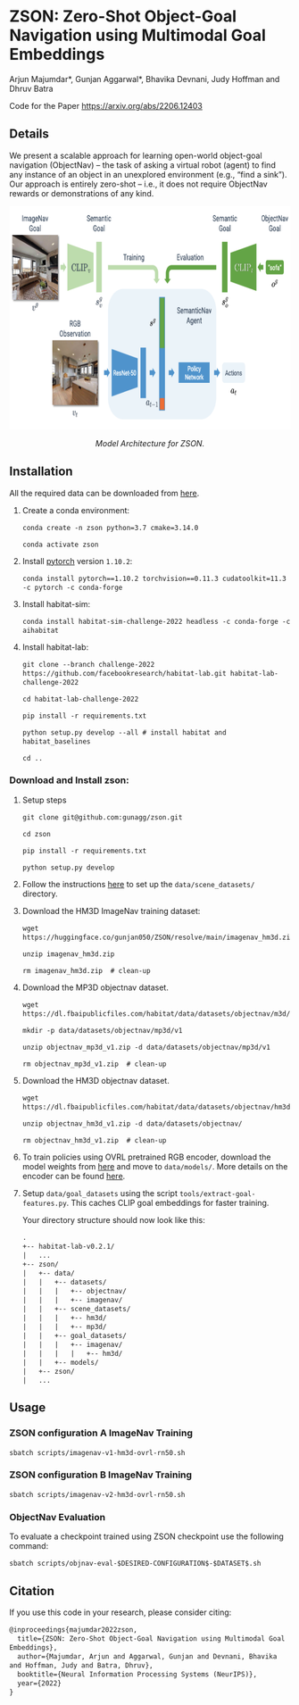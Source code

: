 # ZSON: Zero-Shot Object-Goal Navigation using Multimodal Goal Embeddings

Arjun Majumdar*, Gunjan Aggarwal*, Bhavika Devnani, Judy Hoffman and Dhruv Batra

Code for the Paper https://arxiv.org/abs/2206.12403

## Details

We present a scalable approach for learning open-world object-goal navigation (ObjectNav) – the task of asking a virtual robot (agent) to find any instance of an object in an unexplored environment (e.g., “find a sink”). Our approach is entirely zero-shot – i.e., it does not require ObjectNav rewards or demonstrations of any kind.

<p align="center">
  <img src="imgs/zson_approach.png"  height="400">

  <p align="center"><i>Model Architecture for ZSON. </i></p>
</p>

## Installation
All the required data can be downloaded from [here](https://huggingface.co/gunjan050/ZSON/tree/main).

1. Create a conda environment:
   ```
   conda create -n zson python=3.7 cmake=3.14.0
   ```
   ```
   conda activate zson
   ```

1. Install [pytorch](https://pytorch.org/) version `1.10.2`:
   ```
   conda install pytorch==1.10.2 torchvision==0.11.3 cudatoolkit=11.3 -c pytorch -c conda-forge
   ```

1. Install habitat-sim:
   ```
   conda install habitat-sim-challenge-2022 headless -c conda-forge -c aihabitat
   ```

1. Install habitat-lab:
   ```
   git clone --branch challenge-2022 https://github.com/facebookresearch/habitat-lab.git habitat-lab-challenge-2022
   ```
   ```
   cd habitat-lab-challenge-2022
   ```
   ```
   pip install -r requirements.txt
   ```
   ```
   python setup.py develop --all # install habitat and habitat_baselines
   ```
   ```
   cd ..
   ```


### Download and Install zson:
1. Setup steps
   ```
   git clone git@github.com:gunagg/zson.git
   ```
   ```
   cd zson
   ```
   ```
   pip install -r requirements.txt
   ```
   ```
   python setup.py develop
   ```

1. Follow the instructions [here](https://github.com/facebookresearch/habitat-sim/blob/main/DATASETS.md) to set up the `data/scene_datasets/` directory.

1. Download the HM3D ImageNav training dataset:

   ```
   wget https://huggingface.co/gunjan050/ZSON/resolve/main/imagenav_hm3d.zip
   ```
   ```
   unzip imagenav_hm3d.zip
   ```
   ```
   rm imagenav_hm3d.zip  # clean-up
   ```


1. Download the MP3D objectnav dataset.
   ```
   wget https://dl.fbaipublicfiles.com/habitat/data/datasets/objectnav/m3d/v1/objectnav_mp3d_v1.zip
   ```
   ```
   mkdir -p data/datasets/objectnav/mp3d/v1
   ```
   ```
   unzip objectnav_mp3d_v1.zip -d data/datasets/objectnav/mp3d/v1
   ```
   ```
   rm objectnav_mp3d_v1.zip  # clean-up
   ```


1. Download the HM3D objectnav dataset.
   ```
   wget https://dl.fbaipublicfiles.com/habitat/data/datasets/objectnav/hm3d/v1/objectnav_hm3d_v1.zip
   ```
   ```
   unzip objectnav_hm3d_v1.zip -d data/datasets/objectnav/
   ```
   ```
   rm objectnav_hm3d_v1.zip  # clean-up
   ```

1. To train policies using OVRL pretrained RGB encoder, download the model weights from [here](https://huggingface.co/gunjan050/ZSON/resolve/main/omnidata_DINO_02.pth) and move to `data/models/`.
More details on the encoder can be found [here](https://arxiv.org/pdf/2204.13226.pdf).

1. Setup `data/goal_datasets` using the script `tools/extract-goal-features.py`. This caches CLIP goal embeddings for faster training. 

   Your directory structure should now look like this:
   ```
   .
   +-- habitat-lab-v0.2.1/
   |   ...
   +-- zson/
   |   +-- data/
   |   |   +-- datasets/
   |   |   |   +-- objectnav/
   |   |   |   +-- imagenav/
   |   |   +-- scene_datasets/
   |   |   |   +-- hm3d/
   |   |   |   +-- mp3d/
   |   |   +-- goal_datasets/
   |   |   |   +-- imagenav/
   |   |   |   |   +-- hm3d/
   |   |   +-- models/
   |   +-- zson/
   |   ...
   ```

## Usage

### ZSON configuration A ImageNav Training

  ```
  sbatch scripts/imagenav-v1-hm3d-ovrl-rn50.sh
  ```
### ZSON configuration B ImageNav Training

  ```
  sbatch scripts/imagenav-v2-hm3d-ovrl-rn50.sh
  ```

### ObjectNav Evaluation

To evaluate a checkpoint trained using ZSON checkpoint use the following command:

  ```
  sbatch scripts/objnav-eval-$DESIRED-CONFIGURATION$-$DATASET$.sh
  ```

## Citation

If you use this code in your research, please consider citing:
```
@inproceedings{majumdar2022zson,
  title={ZSON: Zero-Shot Object-Goal Navigation using Multimodal Goal Embeddings},
  author={Majumdar, Arjun and Aggarwal, Gunjan and Devnani, Bhavika and Hoffman, Judy and Batra, Dhruv},
  booktitle={Neural Information Processing Systems (NeurIPS)},
  year={2022}
}
```
